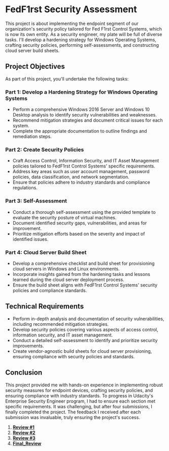 # FedF1rst Security Assessment

This project is about implementing the endpoint segment of our organization's security policy tailored for Fed F1rst Control Systems, which is now its own entity. As a security engineer, my plate will be full of diverse tasks. I'll develop a hardening strategy for Windows Operating Systems, crafting security policies, performing self-assessments, and constructing cloud server build sheets.

## Project Objectives

As part of this project, you'll undertake the following tasks:

### Part 1: Develop a Hardening Strategy for Windows Operating Systems

- Perform a comprehensive Windows 2016 Server and Windows 10 Desktop analysis to identify security vulnerabilities and weaknesses.
- Recommend mitigation strategies and document critical issues for each system.
- Complete the appropriate documentation to outline findings and remediation steps.

### Part 2: Create Security Policies

- Craft Access Control, Information Security, and IT Asset Management policies tailored to FedF1rst Control Systems' specific requirements.
- Address key areas such as user account management, password policies, data classification, and network segmentation.
- Ensure that policies adhere to industry standards and compliance regulations.

### Part 3: Self-Assessment

- Conduct a thorough self-assessment using the provided template to evaluate the security posture of virtual machines.
- Document identified security gaps, vulnerabilities, and areas for improvement.
- Prioritize mitigation efforts based on the severity and impact of identified issues.

### Part 4: Cloud Server Build Sheet

- Develop a comprehensive checklist and build sheet for provisioning cloud servers in Windows and Linux environments.
- Incorporate insights gained from the hardening tasks and lessons learned during the cloud server deployment process.
- Ensure the build sheet aligns with FedF1rst Control Systems' security policies and compliance standards.

## Technical Requirements

- Perform in-depth analysis and documentation of security vulnerabilities, including recommended mitigation strategies.
- Develop security policies covering various aspects of access control, information security, and IT asset management.
- Conduct a detailed self-assessment to identify and prioritize security improvements.
- Create vendor-agnostic build sheets for cloud server provisioning, ensuring compliance with security policies and standards.

## Conclusion

This project provided me with hands-on experience in implementing robust security measures for endpoint devices, crafting security policies, and ensuring compliance with industry standards. To progress in Udacity's Enterprise Security Engineer program, I had to ensure each section met specific requirements. It was challenging, but after four submissions, I finally completed the project. The feedback I received after each submission was invaluable, truly ensuring the project's success.

1. **[Review #1](https://github.com/krillavilla/FedF1rst-Security-Assessment/blob/main/Review_1.md)**
2. **[Review #2](https://github.com/krillavilla/Securing-the-Perimeter/blob/main/Review_2.md)**
3. **[Review #3](https://github.com/krillavilla/Securing-the-Perimeter/blob/main/Review_3.md)**
4. **[Final_Review](https://github.com/krillavilla/Securing-the-Perimeter/blob/main/Final_Review.md)**
